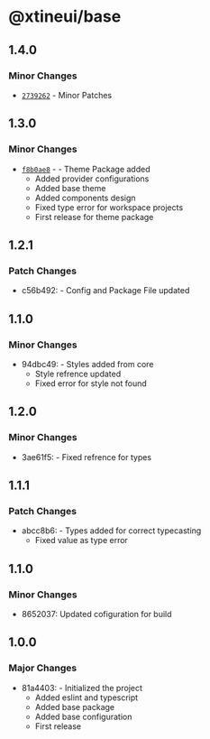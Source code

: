# @xtineui/base

## 1.4.0

### Minor Changes

- [`2739262`](https://github.com/r3dm4st3r/xtineui/commit/27392623f6e2c0cae558c3ec9cee39cc3455ae79) - Minor Patches

## 1.3.0

### Minor Changes

- [`f8b0ae8`](https://github.com/r3dm4st3r/xtineui/commit/f8b0ae8915506eb9ac47873d46e609a4488a11b0) - - Theme Package added
  - Added provider configurations
  - Added base theme
  - Added components design
  - Fixed type error for workspace projects
  - First release for theme package

## 1.2.1

### Patch Changes

- c56b492: - Config and Package File updated

## 1.1.0

### Minor Changes

- 94dbc49: - Styles added from core
  - Style refrence updated
  - Fixed error for style not found

## 1.2.0

### Minor Changes

- 3ae61f5: - Fixed refrence for types

## 1.1.1

### Patch Changes

- abcc8b6: - Types added for correct typecasting
  - Fixed value as type error

## 1.1.0

### Minor Changes

- 8652037: Updated cofiguration for build

## 1.0.0

### Major Changes

- 81a4403: - Initialized the project
  - Added eslint and typescript
  - Added base package
  - Added base configuration
  - First release
